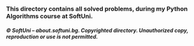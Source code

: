 ### This directory contains all solved problems, during my Python Algorithms course at SoftUni.

##### © SoftUni – about.softuni.bg. Copyrighted directory. Unauthorized copy, reproduction or use is not permitted.
